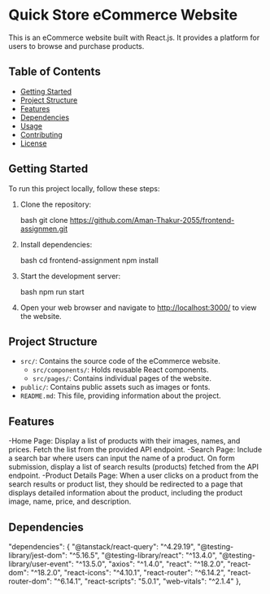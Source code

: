 # Quick Store eCommerce Website

This is an eCommerce website built with React.js. It provides a platform for users to browse and purchase products.

## Table of Contents

- [Getting Started](#getting-started)
- [Project Structure](#project-structure)
- [Features](#features)
- [Dependencies](#dependencies)
- [Usage](#usage)
- [Contributing](#contributing)
- [License](#license)

## Getting Started

To run this project locally, follow these steps:

1. Clone the repository:

   bash
   git clone https://github.com/Aman-Thakur-2055/frontend-assignmen.git
   

2. Install dependencies:

   bash
   cd frontend-assignment
   npm install
   

3. Start the development server:

   bash
   npm run start
   

4. Open your web browser and navigate to [http://localhost:3000/](http://localhost:3000) to view the website.

## Project Structure

- `src/`: Contains the source code of the eCommerce website.
  - `src/components/`: Holds reusable React components.
  - `src/pages/`: Contains individual pages of the website.
- `public/`: Contains public assets such as images or fonts.
- `README.md`: This file, providing information about the project.

## Features

-Home Page: Display a list of products with their images, names, and prices. Fetch the list from the provided API endpoint.
-Search Page: Include a search bar where users can input the name of a product. On form submission, display a list of search results (products) fetched from the API endpoint.
-Product Details Page: When a user clicks on a product from the search results or product list, they should be redirected to a page that displays detailed information about the product, including the product image, name, price, and description.

## Dependencies

  "dependencies": {
    "@tanstack/react-query": "^4.29.19",
    "@testing-library/jest-dom": "^5.16.5",
    "@testing-library/react": "^13.4.0",
    "@testing-library/user-event": "^13.5.0",
    "axios": "^1.4.0",
    "react": "^18.2.0",
    "react-dom": "^18.2.0",
    "react-icons": "^4.10.1",
    "react-router": "^6.14.2",
    "react-router-dom": "^6.14.1",
    "react-scripts": "5.0.1",
    "web-vitals": "^2.1.4"
  },